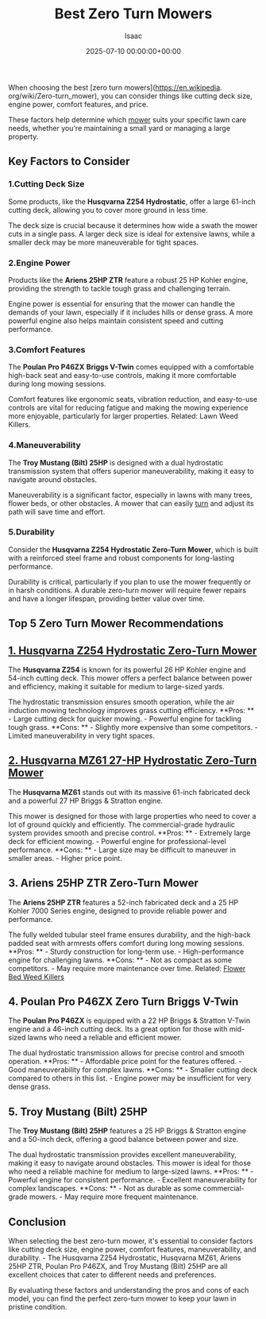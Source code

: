 ﻿---
title: Best Zero Turn Mowers
description: When choosing the best zero turn mowers , you can consider things like cutting deck size, engine power, comfort features, and price. These factors help...
slug: /best-zero-turn-mowers/
date: 2025-07-10 00:00:00+00:00
lastmod: 2025-07-10 00:00:00+03:00
author: Isaac
categories:
- Product Reviews
- Weeds
tags:
- product-reviews
- turn
- mower
layout: post
---

When choosing the best [zero turn mowers](https://en.wikipedia. org/wiki/Zero-turn_mower), you can consider things like cutting deck size, engine power, comfort features, and price.

These factors help determine which [mower](https://pestpolicy.com/best-riding-lawn-mower-for-uneven-terrain/) suits your specific lawn care needs, whether you're maintaining a small yard or managing a large property.

##  Key Factors to Consider

###  1.**Cutting Deck Size**

Some products, like the **Husqvarna Z254 Hydrostatic**, offer a large 61-inch cutting deck, allowing you to cover more ground in less time.

The deck size is crucial because it determines how wide a swath the mower cuts in a single pass. A larger deck size is ideal for extensive lawns, while a smaller deck may be more maneuverable for tight spaces.

###  2.**Engine Power**

Products like the **Ariens 25HP ZTR** feature a robust 25 HP Kohler engine, providing the strength to tackle tough grass and challenging terrain.

Engine power is essential for ensuring that the mower can handle the demands of your lawn, especially if it includes hills or dense grass. A more powerful engine also helps maintain consistent speed and cutting performance.

###  3.**Comfort Features**

The **Poulan Pro P46ZX** **Briggs V-Twin** comes equipped with a comfortable high-back seat and easy-to-use controls, making it more comfortable during long mowing sessions.

Comfort features like ergonomic seats, vibration reduction, and easy-to-use controls are vital for reducing fatigue and making the mowing experience more enjoyable, particularly for larger properties. Related: Lawn Weed Killers.

###  4.**Maneuverability**

The **Troy Mustang (Bilt) 25HP** is designed with a dual hydrostatic transmission system that offers superior maneuverability, making it easy to navigate around obstacles.

Maneuverability is a significant factor, especially in lawns with many trees, flower beds, or other obstacles. A mower that can easily [turn](https://pestpolicy.com/best-zero-turn-mower-for-rough-terrain/) and adjust its path will save time and effort.

###  5.**Durability**

Consider the **Husqvarna Z254 Hydrostatic Zero-Turn Mower**, which is built with a reinforced steel frame and robust components for long-lasting performance.

Durability is critical, particularly if you plan to use the mower frequently or in harsh conditions. A durable zero-turn mower will require fewer repairs and have a longer lifespan, providing better value over time.

##  Top 5 Zero Turn Mower Recommendations

##  [1. Husqvarna Z254 Hydrostatic Zero-Turn Mower](https://www.amazon.com/dp/B07CJN8W4V/?tag=p-policy-20)

The **Husqvarna Z254** is known for its powerful 26 HP Kohler engine and 54-inch cutting deck. This mower offers a perfect balance between power and efficiency, making it suitable for medium to large-sized yards.

The hydrostatic transmission ensures smooth operation, while the air induction mowing technology improves grass cutting efficiency. **Pros: ** - Large cutting deck for quicker mowing. - Powerful engine for tackling tough grass. **Cons: ** - Slightly more expensive than some competitors. - Limited maneuverability in very tight spaces.

##  [2. Husqvarna MZ61 27-HP Hydrostatic Zero-Turn Mower](https://www.amazon.com/dp/B00IE6Z0PW/?tag=p-policy-20)

The **Husqvarna MZ61** stands out with its massive 61-inch fabricated deck and a powerful 27 HP Briggs & Stratton engine.

This mower is designed for those with large properties who need to cover a lot of ground quickly and efficiently. The commercial-grade hydraulic system provides smooth and precise control. **Pros: ** - Extremely large deck for efficient mowing. - Powerful engine for professional-level performance. **Cons: ** - Large size may be difficult to maneuver in smaller areas. - Higher price point.

##  **3. Ariens 25HP ZTR Zero-Turn Mower**

The **Ariens 25HP ZTR** features a 52-inch fabricated deck and a 25 HP Kohler 7000 Series engine, designed to provide reliable power and performance.

The fully welded tubular steel frame ensures durability, and the high-back padded seat with armrests offers comfort during long mowing sessions. **Pros: ** - Sturdy construction for long-term use. - High-performance engine for challenging lawns. **Cons: ** - Not as compact as some competitors. - May require more maintenance over time. Related: [Flower Bed Weed Killers](https://pestpolicy.com/best-weed-killers-for-flower-beds/)

##  **4. Poulan Pro P46ZX Zero Turn Briggs V-Twin**

The **Poulan Pro P46ZX** is equipped with a 22 HP Briggs & Stratton V-Twin engine and a 46-inch cutting deck. Its a great option for those with mid-sized lawns who need a reliable and efficient mower.

The dual hydrostatic transmission allows for precise control and smooth operation. **Pros: ** - Affordable price point for the features offered. - Good maneuverability for complex lawns. **Cons: ** - Smaller cutting deck compared to others in this list. - Engine power may be insufficient for very dense grass.

##  **5. Troy Mustang (Bilt) 25HP**

The **Troy Mustang (Bilt) 25HP** features a 25 HP Briggs & Stratton engine and a 50-inch deck, offering a good balance between power and size.

The dual hydrostatic transmission provides excellent maneuverability, making it easy to navigate around obstacles. This mower is ideal for those who need a reliable machine for medium to large-sized lawns. **Pros: ** - Powerful engine for consistent performance. - Excellent maneuverability for complex landscapes. **Cons: ** - Not as durable as some commercial-grade mowers. - May require more frequent maintenance.

##  Conclusion

When selecting the best zero-turn mower, it's essential to consider factors like cutting deck size, engine power, comfort features, maneuverability, and durability. - The Husqvarna Z254 Hydrostatic, Husqvarna MZ61, Ariens 25HP ZTR, Poulan Pro P46ZX, and Troy Mustang (Bilt) 25HP are all excellent choices that cater to different needs and preferences.

By evaluating these factors and understanding the pros and cons of each model, you can find the perfect zero-turn mower to keep your lawn in pristine condition.


